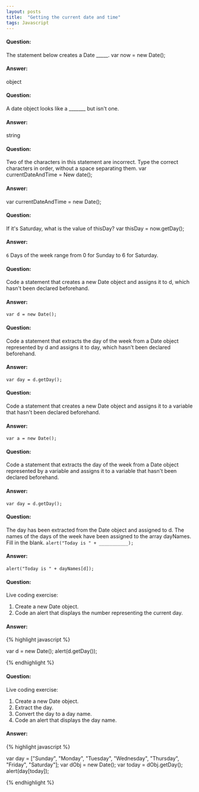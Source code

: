 ```yaml
---
layout: posts
title:  "Getting the current date and time"
tags: Javascript
---
```


#### Question:
The statement below creates a Date _____.
var now = new Date();

#### Answer:
object

#### Question:
A date object looks like a _______ but isn't one.

#### Answer:
string

#### Question:
Two of the characters in this statement are incorrect. Type the correct characters in order, without a space separating them.
var currentDateAndTime = New date();

#### Answer:
var currentDateAndTime = new Date();

#### Question:
If it's Saturday, what is the value of thisDay?
var thisDay = now.getDay();

#### Answer:
`6` Days of the week range from 0 for Sunday to 6 for Saturday.

#### Question:
Code a statement that creates a new Date object and assigns it to d, which hasn't been declared beforehand.

#### Answer:
`var d = new Date();`

#### Question:
Code a statement that extracts the day of the week from a Date object represented by d and assigns it to day, which hasn't been declared beforehand.

#### Answer:
`var day = d.getDay();`

#### Question:
Code a statement that creates a new Date object and assigns it to a variable that hasn't been declared beforehand.

#### Answer:
`var a = new Date();`

#### Question:
Code a statement that extracts the day of the week from a Date object represented by a variable and assigns it to a variable that hasn't been declared beforehand.

#### Answer:
`var day = d.getDay();`

#### Question:
The day has been extracted from the Date object and assigned to d. The names of the days of the week have been assigned to the array dayNames. Fill in the blank.
`alert("Today is " + ___________);`

#### Answer:
`alert("Today is " + dayNames[d]);`

#### Question:
Live coding exercise:
1) Create a new Date object.
2) Code an alert that displays the number representing the current day.

#### Answer:
{% highlight javascript %}

var d = new Date();
alert(d.getDay());

{% endhighlight %}

#### Question:
Live coding exercise:
1) Create a new Date object.
2) Extract the day.
3) Convert the day to a day name.
4) Code an alert that displays the day name.

#### Answer:
{% highlight javascript %}

var day = ["Sunday", "Monday", "Tuesday", "Wednesday", "Thursday", "Friday", "Saturday"];
var dObj = new Date();
var today = dObj.getDay();
alert(day[today]);

{% endhighlight %}

